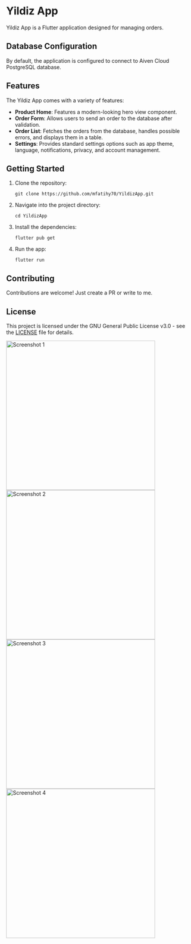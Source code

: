 # Yildiz App

Yildiz App is a Flutter application designed for managing orders.

## Database Configuration

By default, the application is configured to connect to Aiven Cloud PostgreSQL database.

## Features

The Yildiz App comes with a variety of features:

- **Product Home**: Features a modern-looking hero view component.
- **Order Form**: Allows users to send an order to the database after validation.
- **Order List**: Fetches the orders from the database, handles possible errors, and displays them in a table.
- **Settings**: Provides standard settings options such as app theme, language, notifications, privacy, and account management.

## Getting Started
1. Clone the repository:
    ```
    git clone https://github.com/mfatihy70/YildizApp.git
    ```
2. Navigate into the project directory:
    ```
    cd YildizApp
    ```
3. Install the dependencies:
    ```
    flutter pub get
    ```
4. Run the app:
    ```
    flutter run

## Contributing

Contributions are welcome! Just create a PR or write to me.

## License

This project is licensed under the GNU General Public License v3.0 - see the [LICENSE](LICENSE) file for details.


<img src="https://github.com/mfatihy70/YildizApp/assets/60326832/235948cb-480c-4339-bef5-832edbe5f629" alt="Screenshot 1" width="400"/>
<img src="https://github.com/mfatihy70/YildizApp/assets/60326832/85417c39-d24c-4641-9a68-8ed1a3c4d21c" alt="Screenshot 2" width="400"/>
<img src="https://github.com/mfatihy70/YildizApp/assets/60326832/40dbd580-6a26-40c4-acdf-c2e899b4b6fb" alt="Screenshot 3" width="400"/>
<img src="https://github.com/mfatihy70/YildizApp/assets/60326832/83e55e53-ec99-48f6-82f5-a838cee1ffdd" alt="Screenshot 4" width="400"/>
